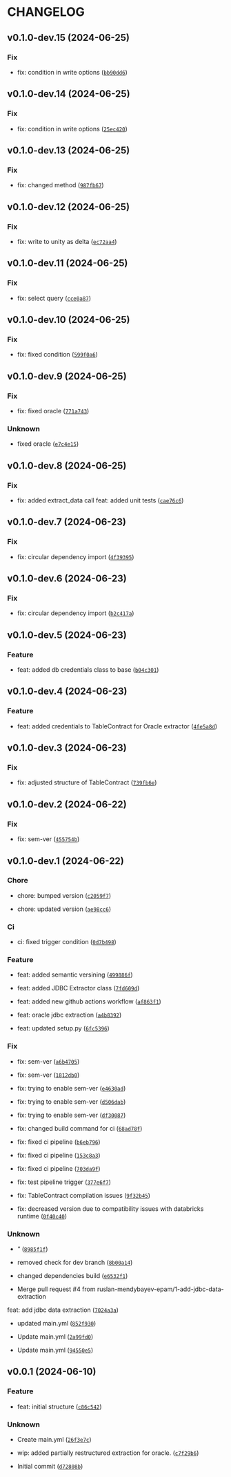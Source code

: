 # CHANGELOG

## v0.1.0-dev.15 (2024-06-25)

### Fix

* fix: condition in write options ([`bb90dd6`](https://github.com/ruslan-mendybayev-epam/ingestion-lib/commit/bb90dd61cb7c681b09568268a5d3f1ba450a3a89))

## v0.1.0-dev.14 (2024-06-25)

### Fix

* fix: condition in write options ([`25ec420`](https://github.com/ruslan-mendybayev-epam/ingestion-lib/commit/25ec420e20157f468e69bcbd7dabe8a0f298bb64))

## v0.1.0-dev.13 (2024-06-25)

### Fix

* fix: changed method ([`987fb67`](https://github.com/ruslan-mendybayev-epam/ingestion-lib/commit/987fb67ac54bff8d46b44bc2e318c7483cee7b4e))

## v0.1.0-dev.12 (2024-06-25)

### Fix

* fix: write to unity as delta ([`ec72aa4`](https://github.com/ruslan-mendybayev-epam/ingestion-lib/commit/ec72aa45418ce7d9e961f706cb404a0a58a3e979))

## v0.1.0-dev.11 (2024-06-25)

### Fix

* fix: select query ([`cce0a87`](https://github.com/ruslan-mendybayev-epam/ingestion-lib/commit/cce0a8715eb9c3682ed615e603acdfa7c2331b46))

## v0.1.0-dev.10 (2024-06-25)

### Fix

* fix: fixed condition ([`599f0a6`](https://github.com/ruslan-mendybayev-epam/ingestion-lib/commit/599f0a6bd8f84bb4b3a149dbae33f70b1d9854db))

## v0.1.0-dev.9 (2024-06-25)

### Fix

* fix: fixed oracle ([`771a743`](https://github.com/ruslan-mendybayev-epam/ingestion-lib/commit/771a743f5bdeeb8ccd54221126727de9527a0aee))

### Unknown

* fixed oracle ([`e7c4e15`](https://github.com/ruslan-mendybayev-epam/ingestion-lib/commit/e7c4e15fe6213461c19ecc1c2d20919215785b91))

## v0.1.0-dev.8 (2024-06-25)

### Fix

* fix: added extract_data call
feat: added unit tests ([`cae76c6`](https://github.com/ruslan-mendybayev-epam/ingestion-lib/commit/cae76c6c30acc6957acc22095238da67863f436f))

## v0.1.0-dev.7 (2024-06-23)

### Fix

* fix: circular dependency import ([`4f39395`](https://github.com/ruslan-mendybayev-epam/ingestion-lib/commit/4f3939516fceb9f090930eb5bba96a557b893956))

## v0.1.0-dev.6 (2024-06-23)

### Fix

* fix: circular dependency import ([`b2c417a`](https://github.com/ruslan-mendybayev-epam/ingestion-lib/commit/b2c417a6350b631d42cdf2c7519a259508727456))

## v0.1.0-dev.5 (2024-06-23)

### Feature

* feat: added db credentials class to base ([`b04c301`](https://github.com/ruslan-mendybayev-epam/ingestion-lib/commit/b04c30141741bf63e3f155e288251887159ee022))

## v0.1.0-dev.4 (2024-06-23)

### Feature

* feat: added credentials to TableContract for Oracle extractor ([`4fe5a8d`](https://github.com/ruslan-mendybayev-epam/ingestion-lib/commit/4fe5a8d2e67de95beb1f16a1cff7199fc7c5e8be))

## v0.1.0-dev.3 (2024-06-23)

### Fix

* fix: adjusted structure of TableContract ([`739fb6e`](https://github.com/ruslan-mendybayev-epam/ingestion-lib/commit/739fb6eac5be9bd9a77cdf39ac7117d99f895974))

## v0.1.0-dev.2 (2024-06-22)

### Fix

* fix: sem-ver ([`455754b`](https://github.com/ruslan-mendybayev-epam/ingestion-lib/commit/455754b44eeecb8bb3122cf72fb2f6825987130b))

## v0.1.0-dev.1 (2024-06-22)

### Chore

* chore: bumped version ([`c2059f7`](https://github.com/ruslan-mendybayev-epam/ingestion-lib/commit/c2059f71db864a5a0616a11157d059122a58c43e))

* chore: updated version ([`ae98cc6`](https://github.com/ruslan-mendybayev-epam/ingestion-lib/commit/ae98cc63bc16f732014aa7f8b25b1768e035fc33))

### Ci

* ci: fixed trigger condition ([`0d7b498`](https://github.com/ruslan-mendybayev-epam/ingestion-lib/commit/0d7b498348586c64f4b109db745ffa7714e66bfc))

### Feature

* feat: added semantic versining ([`499886f`](https://github.com/ruslan-mendybayev-epam/ingestion-lib/commit/499886fc7cd32ff101ecd3aa402739957e82254b))

* feat: added JDBC Extractor class ([`7fd609d`](https://github.com/ruslan-mendybayev-epam/ingestion-lib/commit/7fd609d8bd5a35ca64367dbac2ad206a168bf11e))

* feat: added new github actions workflow ([`af863f1`](https://github.com/ruslan-mendybayev-epam/ingestion-lib/commit/af863f10b39e76ba4b07b6f3dd3742d449035d02))

* feat: oracle jdbc extraction ([`a4b8392`](https://github.com/ruslan-mendybayev-epam/ingestion-lib/commit/a4b83924615b409ad0bf807db15491fd75f80b39))

* feat: updated setup.py ([`6fc5396`](https://github.com/ruslan-mendybayev-epam/ingestion-lib/commit/6fc539686561f080697025140a82ad0550bea529))

### Fix

* fix: sem-ver ([`a6b4705`](https://github.com/ruslan-mendybayev-epam/ingestion-lib/commit/a6b470508d6165f8383579b9580b05743823389c))

* fix: sem-ver ([`1812db0`](https://github.com/ruslan-mendybayev-epam/ingestion-lib/commit/1812db0cd8319e149fdf9e990d65673f02edcac3))

* fix: trying to enable sem-ver ([`e4630ad`](https://github.com/ruslan-mendybayev-epam/ingestion-lib/commit/e4630ad5e240e8e47a768671c1bd30480a8473e1))

* fix: trying to enable sem-ver ([`d506dab`](https://github.com/ruslan-mendybayev-epam/ingestion-lib/commit/d506dabb5c9380bd72cdf9319a51c11518d12aa9))

* fix: trying to enable sem-ver ([`df30087`](https://github.com/ruslan-mendybayev-epam/ingestion-lib/commit/df30087460b55c0b18dfced3a1384d8f4289f6ff))

* fix: changed build command for ci ([`68ad78f`](https://github.com/ruslan-mendybayev-epam/ingestion-lib/commit/68ad78f990181baf4c4754ee914e3f5b802fdbc1))

* fix: fixed ci pipeline ([`b6eb796`](https://github.com/ruslan-mendybayev-epam/ingestion-lib/commit/b6eb796c1608ae9fb4ee8555dfcae1ba441815bb))

* fix: fixed ci pipeline ([`153c8a3`](https://github.com/ruslan-mendybayev-epam/ingestion-lib/commit/153c8a3b42f1147aaf5f8cc51582f7767ec57037))

* fix: fixed ci pipeline ([`703da9f`](https://github.com/ruslan-mendybayev-epam/ingestion-lib/commit/703da9f0cabc12df2a7e864c6986058044b260bf))

* fix: test pipeline trigger ([`377e6f7`](https://github.com/ruslan-mendybayev-epam/ingestion-lib/commit/377e6f779871af4f6eb69822f7179b0fae38dfa1))

* fix: TableContract compilation issues ([`9f32b45`](https://github.com/ruslan-mendybayev-epam/ingestion-lib/commit/9f32b454040a71f22bb3aecdf64662f02a80075c))

* fix: decreased version due to compatibility issues with databricks runtime ([`0f40c40`](https://github.com/ruslan-mendybayev-epam/ingestion-lib/commit/0f40c40c4203afe445b9fc5c6ad08d6e4c0e8d67))

### Unknown

* “ ([`8985f1f`](https://github.com/ruslan-mendybayev-epam/ingestion-lib/commit/8985f1f40237092a8efbcdf5582c3b3b188c00ac))

* removed check for dev branch ([`8b00a14`](https://github.com/ruslan-mendybayev-epam/ingestion-lib/commit/8b00a1422452e6ccc24c53239d70c90fee2f6bef))

* changed dependencies build ([`e6532f1`](https://github.com/ruslan-mendybayev-epam/ingestion-lib/commit/e6532f14002d7873e36b3012dec197405a9e7c6f))

* Merge pull request #4 from ruslan-mendybayev-epam/1-add-jdbc-data-extraction

feat: add jdbc data extraction ([`7024a3a`](https://github.com/ruslan-mendybayev-epam/ingestion-lib/commit/7024a3a8e676e59cb1001ca6b37a3b58ce03183b))

* updated main.yml ([`852f930`](https://github.com/ruslan-mendybayev-epam/ingestion-lib/commit/852f93085dca7d0ae0948874c9a84c14ad416e03))

* Update main.yml ([`2a99fd0`](https://github.com/ruslan-mendybayev-epam/ingestion-lib/commit/2a99fd0b991fdcdc47e839eb891a300b55c79a4c))

* Update main.yml ([`94550e5`](https://github.com/ruslan-mendybayev-epam/ingestion-lib/commit/94550e57539082159e686630cb895e0f896ad8d9))

## v0.0.1 (2024-06-10)

### Feature

* feat: initial structure ([`c86c542`](https://github.com/ruslan-mendybayev-epam/ingestion-lib/commit/c86c542d75548518ed1624859db13266c66d6e5e))

### Unknown

* Create main.yml ([`26f3e7c`](https://github.com/ruslan-mendybayev-epam/ingestion-lib/commit/26f3e7ceea4b5d5533e0f4d4fcca47b6e03d0c4c))

* wip: added partially restructured extraction for oracle. ([`c7f29b6`](https://github.com/ruslan-mendybayev-epam/ingestion-lib/commit/c7f29b6d40416c9cb3c96165c234d22959e6b0ba))

* Initial commit ([`d72808b`](https://github.com/ruslan-mendybayev-epam/ingestion-lib/commit/d72808b213016ac48fc69251abb2dbddd7f3d32e))
